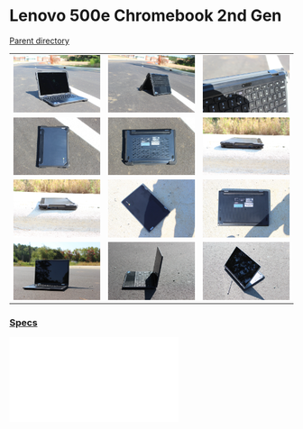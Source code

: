 # Lenovo 500e Chromebook 2nd Gen
[Parent directory](../index.md)

<table>
  <tr>
    <td><img src='IMG_6345.JPG'/></td>
    <td><img src='IMG_6346.JPG'/></td>
    <td><img src='IMG_6347.JPG'/></td>
  </tr>
  <tr>
    <td><img src='IMG_6348.JPG'/></td>
    <td><img src='IMG_6349.JPG'/></td>
    <td><img src='IMG_6350.JPG'/></td>
  </tr>
  <tr>
    <td><img src='IMG_6351.JPG'/></td>
    <td><img src='IMG_6352.JPG'/></td>
    <td><img src='IMG_6353.JPG'/></td>
  </tr>
  <tr>
    <td><img src='IMG_6354.JPG'/></td>
    <td><img src='IMG_6355.JPG'/></td>
    <td><img src='IMG_6356.JPG'/></td>
  </tr>
</table>

### [Specs](Specs.txt)

<embed src='Specs.txt'>
